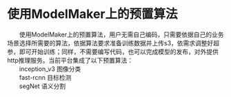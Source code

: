 # 使用ModelMaker上的预置算法
　　使用ModelMaker上的预置算法，用户无需自己编码，只需要依据自己的业务场景选择所需要的算法，依据算法要求准备训练数据并上传s3，依需求调整好超参，即可开始训练；同样，不需要编写代码，也可以完成模型的发布，对外提供http推理服务。当前平台集成了以下预置算法：  
　　inception_v3 图像分类  
　　fast-rcnn 目标检测  
　　segNet 语义分割  